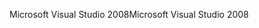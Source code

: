 <span data-ttu-id="e6ed1-101">Microsoft Visual Studio 2008</span><span class="sxs-lookup"><span data-stu-id="e6ed1-101">Microsoft Visual Studio 2008</span></span>